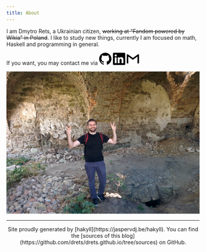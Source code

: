 ```yaml
---
title: About
---
```

I am Dmytro Rets, a Ukrainian citizen, ~~working at “Fandom powered by Wikia” in Poland~~. I like to study new things, currently I am focused on math, Haskell and programming in general.  

If you want, you may contact me via
[<img src="/images/contact/github.svg" class="icon" />](https://github.com/drets "github")
[<img src="/images/contact/linkedin.svg" class="icon" />](https://www.linkedin.com/in/drets "linkedin")
<a href="mailto:dmitryrets@gmail.com"><img src="/images/contact/gmail.svg" class="icon" title="email" /></a>

<img src="/images/smile.jpg" />

<hr />

<center>Site proudly generated by [hakyll](https://jaspervdj.be/hakyll). You can find the [sources of this blog](https://github.com/drets/drets.github.io/tree/sources) on GitHub.</center>


